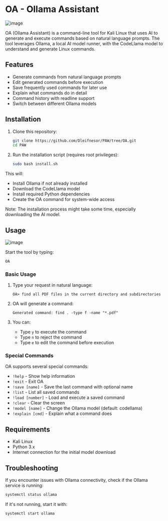 # OA - Ollama Assistant
![image](https://github.com/user-attachments/assets/b5770a66-d15e-4f19-a2a6-9dbb64568368)

OA (Ollama Assistant) is a command-line tool for Kali Linux that uses AI to generate and execute commands based on natural language prompts. The tool leverages Ollama, a local AI model runner, with the CodeLlama model to understand and generate Linux commands.

## Features

- Generate commands from natural language prompts
- Edit generated commands before execution
- Save frequently used commands for later use
- Explain what commands do in detail
- Command history with readline support
- Switch between different Ollama models

## Installation

1. Clone this repository:
   ```bash
   git clone https://github.com/Dleifnesor/PAW/tree/OA.git
   cd PAW
   ```

2. Run the installation script (requires root privileges):
   ```bash
   sudo bash install.sh
   ```

This will:
- Install Ollama if not already installed
- Download the CodeLlama model
- Install required Python dependencies
- Create the OA command for system-wide access

Note: The installation process might take some time, especially downloading the AI model.

## Usage
![image](https://github.com/user-attachments/assets/68c8f532-a55c-4df6-b032-c77e9c152668)

Start the tool by typing:

```bash
OA
```

### Basic Usage

1. Type your request in natural language:
   ```
   OA> find all PDF files in the current directory and subdirectories
   ```

2. OA will generate a command:
   ```
   Generated command: find . -type f -name "*.pdf"
   ```

3. You can:
   - Type `y` to execute the command
   - Type `n` to reject the command
   - Type `e` to edit the command before execution

### Special Commands

OA supports several special commands:

- `!help` - Show help information
- `!exit` - Exit OA
- `!save [name]` - Save the last command with optional name
- `!list` - List all saved commands
- `!load [number]` - Load and execute a saved command
- `!clear` - Clear the screen
- `!model [name]` - Change the Ollama model (default: codellama)
- `!explain [cmd]` - Explain what a command does

## Requirements

- Kali Linux
- Python 3.x
- Internet connection for the initial model download

## Troubleshooting

If you encounter issues with Ollama connectivity, check if the Ollama service is running:

```bash
systemctl status ollama
```

If it's not running, start it with:

```bash
systemctl start ollama
```
